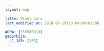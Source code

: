 ```yaml
---
layout: map

title: Okanj bara
last_modified_at: 2018-05-19T23:04:06+02:00

WDPA: [555560010]
geoSrbija:
  L1_183: [155]
---
```

